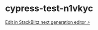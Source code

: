 # cypress-test-n1vkyc

[Edit in StackBlitz next generation editor ⚡️](https://stackblitz.com/~/github.com/fikriungor/cypress-test-n1vkyc)